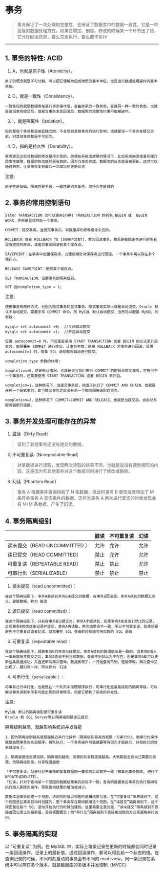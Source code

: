 # 事务
> 事务保证了一次处理的完整性，也保证了数据库中的数据一致性。它是一种高级的数据处理方式，如果在增加、删除、修改的时候某一个环节出了错，它允许回滚还原，要么完全执行，要么都不执行
---

## 1. 事务的特性: ACID

1. A，也就是原子性（Atomicity）。
```
原子的概念就是不可分割，可以把它理解为组成物质的基本单位，也是进行数据处理操作的基本单位。
```

2. C，就是一致性（Consistency）。
```
一致性指的就是数据库在进行事务操作后，会由原来的一致状态，变成另一种一致的状态。也就是说当事务提交后，或者当事务发生回滚后，数据库的完整性约束不能被破坏。
```

3. I，就是隔离性（Isolation）。
```
指的是每个事务都是彼此独立的，不会受到其他事务的执行影响。也就是说一个事务在提交之前，对其他事务都是不可见的。
```

4. D，指的是持久性（Durability）。
```
事务提交之后对数据的修改是持久性的，即使在系统出故障的情况下，比如系统崩溃或者存储介质发生故障，数据的修改依然是有效的。因为当事务完成，数据库的日志就会被更新，这时可以通过日志，让系统恢复到最后一次成功的更新状态
```

注意:
```
原子性是基础，隔离性是手段，一致性是约束条件，而持久性是目的
```


## 2. 事务的常用控制语句
```
START TRANSACTION 也可以使用START TRANSACTION 的别名 BEGIN 或  BEGIN WORK，作用是显式开启一个事务。

COMMIT：提交事务。当提交事务后，对数据库的修改是永久性的。

ROLLBACK 或者 ROLLBACK TO [SAVEPOINT]，意为回滚事务。意思是撤销正在进行的所有没有提交的修改，或者将事务回滚到某个保存点。

SAVEPOINT：在事务中创建保存点，方便后续针对保存点进行回滚。一个事务中可以存在多个保存点。

RELEASE SAVEPOINT：删除某个保存点。

SET TRANSACTION，设置事务的隔离级别。

SET @@completion_type = 1;
```

注意:
```
使用事务有两种方式，分别为隐式事务和显式事务。隐式事务实际上就是自动提交，Oracle 默认不自动提交，需要手写 COMMIT 命令，而 MySQL 默认自动提交，当然可以配置 MySQL 的参数：

mysql> set autocommit =0;  //关闭自动提交
mysql> set autocommit =1;  //开启自动提交

设置 autocommit=0 时，不论是否采用 START TRANSACTION 或者 BEGIN 的方式来开启事务，都需要用 COMMIT 进行提交，让事务生效，使用 ROLLBACK 对事务进行回滚。设置 autocommit=1 时，每条 SQL 语句都会自动进行提交。
```
```
completion_type 参数的作用:

completion=0，这是默认情况。也就是说当我们执行 COMMIT 的时候会提交事务，在执行下一个事务时，还需要使用 START TRANSACTION 或者 BEGIN 来开启。

completion=1，这种情况下，当提交事务后，相当于执行了 COMMIT AND CHAIN，也就是开启一个链式事务，即当提交事务之后会开启一个相同隔离级别的事务。

completion=2，这种情况下 COMMIT=COMMIT AND RELEASE，也就是当提交后，会自动与服务器断开连接。
```


## 3. 事务并发处理可能存在的异常

1. 脏读（Dirty Read）
> 读到了其他事务还没有提交的数据。

2. 不可重复读（Nnrepeatable Read）
> 对某数据进行读取，发现两次读取的结果不同，也就是说没有读到相同的内容。这是因为有其他事务对这个数据同时进行了修改或删除。

3. 幻读（Phantom Read）
> 事务 A 根据条件查询得到了 N 条数据，但此时事务 B 更改或者增加了 M 条符合事务 A 查询条件的数据，这样当事务 A 再次进行查询的时候发现会有 N+M 条数据，产生了幻读。


## 4. 事务隔离级别

|        | 脏读 | 不可重复读 | 幻读 |
| ------ | ------- | ---- | ----- |
| 读未提交（READ UNCOMMITTED ）| 允许 | 允许 | 允许 |
| 读已提交（READ COMMITTED）   | 禁止 | 允许 | 允许 |
| 可重复读（REPEATABLE READ）  | 禁止 | 禁止 | 允许 |
| 可串行化（SERIALIZABLE）     | 禁止 | 禁止 | 禁止 |

1. 读未提交（read uncommitted）：
```
在这个隔离级别下，事务A会读到事务B未提交的数据，在事务B回滚后，事务A读到的数据无意义，是脏数据，称为 脏读
```

2. 读已提交（read committed）：
```
在这个隔离级别下，只有在事务B已提交时，事务A才能读到，如果事务A先查询id为1的记录，之后事务B修改这条记录并提交，事务A再读取，两次结果会不一致，所以不可重复读。如果想要避免不可重复读或者幻读，就需要在 SQL 查询的时候编写带加锁的 SQL 语句
```

3. 可重复读（repeatable read）：
```
在这个隔离级别下，就算事务B的修改已经提交，事务A读到的数据依旧是一致的。当事务B插入一条新数据并提交之后，事务A查询不到当前数据，查询不到就以为不存在，但是事务A却可以更新这条数据成功，并且更新后再次查询，数据出现了。一开始查询不到，但能修改，再次查询又出现了，跟幻觉一样，所以称为　幻读
```

4. 可串行化（serializable ）:
```
将事务进行串行化，也就是在一个队列中按照顺序执行，可串行化是最高级别的隔离等级，可以解决事务读取中所有可能出现的异常情况，但是它牺牲了系统的并发性。
```

注意:
```
MySQL 默认的隔离级别是可重复读
Oracle 和 SQL Server默认隔离级别是读已提交
```

隔离级别越高，就越影响系统的并发性能
```
1、因为隔离级别越高就是越接近串行化操作（隔离级别最高的就是：可串行化）。而串行化操作就是按照事务的先后顺序，排队执行，一个事务操作可能就要等待很久才能执行，并发执行的效率就没有了。

2、隔离就是给资源加锁，隔离级别越低，资源的共享程度就越高，大家都能去取自己需要的资源，而隔离级别高，共享程度越低

「不可重复读」就是针对于单独的某条数据同一事务前后读取不一致（被其他事务修改, 进行了UPDATE或DELETE）。
「幻读」针对于查询某一个范围的数据结果集的前后不一致，查询的数据表在事务的执行期间有执行插入删除的操作，导致查询结果的增加或减少。
```
```
数据库里面会创建一个视图，访问的时候以视图的逻辑结果为准。在“可重复读”隔离级别下，这个视图是在事务启动时创建的，整个事务存在期间都用这个视图。在“读提交”隔离级别下，这个视图是在每个 SQL 语句开始执行的时候创建的。这里需要注意的是，“读未提交”隔离级别下直接返回记录上的最新值，没有视图概念；而“串行化”隔离级别下直接用加锁的方式来避免并行访问。
```


## 5. 事务隔离的实现

以 “可重复读” 为例。在 MySQL 中，实际上每条记录在更新的时候都会同时记录一条回滚操作。记录上的最新值，通过回滚操作，都可以得到前一个状态的值。在查询记录的时候，不同时刻启动的事务会有不同的 read-view。同一条记录在系统中可以存在多个版本，就是数据库的多版本并发控制（MVCC）
